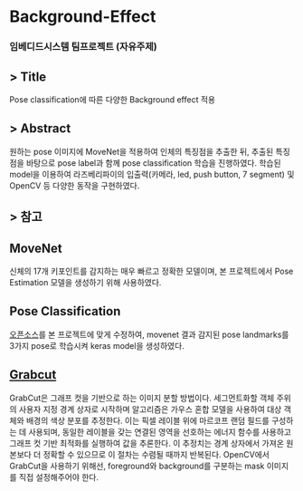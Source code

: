 # Background-Effect
### 임베디드시스템 팀프로젝트 (자유주제)

## > Title

Pose classification에 따른 다양한 Background effect 적용

## > Abstract

원하는 pose 이미지에 MoveNet을 적용하여 인체의 특징점을 추출한 뒤, 추출된 특징점을 바탕으로 pose label과 함께 pose classification 학습을 진행하였다. 학습된 model을 이용하여 라즈베리파이의 입출력(카메라, led, push button, 7 segment) 및 OpenCV 등 다양한 동작을 구현하였다.

## > 참고
## MoveNet
신체의 17개 키포인트를 감지하는 매우 빠르고 정확한 모델이며, 본 프로젝트에서 Pose Estimation 모델을 생성하기 위해 사용하였다.

## Pose Classification
[오픈소스](https://www.tensorflow.org/lite/tutorials/pose_classification?hl=ko)를 본 프로젝트에 맞게 수정하여, movenet 결과 감지된 pose landmarks를 3가지 pose로 학습시켜 keras model을 생성하였다.

## [Grabcut](https://en.wikipedia.org/wiki/GrabCut)
GrabCut은 그래프 컷을 기반으로 하는 이미지 분할 방법이다. 세그먼트화할 객체 주위의 사용자 지정 경계 상자로 시작하며 알고리즘은 가우스 혼합 모델을 사용하여 대상 객체와 배경의 색상 분포를 추정한다. 이는 픽셀 레이블 위에 마르코프 랜덤 필드를 구성하는 데 사용되며, 동일한 레이블을 갖는 연결된 영역을 선호하는 에너지 함수를 사용하고 그래프 컷 기반 최적화를 실행하여 값을 추론한다. 이 추정치는 경계 상자에서 가져온 원본보다 더 정확할 수 있으므로 이 절차는 수렴될 때까지 반복된다. OpenCV에서 GrabCut을 사용하기 위해선, foreground와 background를 구분하는 mask 이미지를 직접 설정해주어야 한다.
